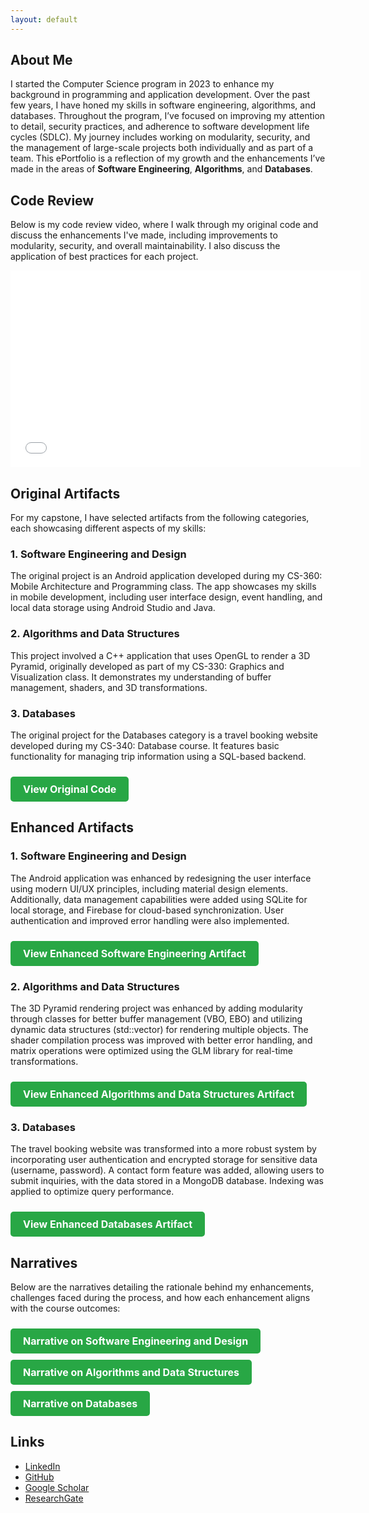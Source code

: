 ```yaml
---
layout: default
---
```

<section id="about">
  <h2>About Me</h2>
  <p>
    I started the Computer Science program in 2023 to enhance my background in programming and application development. Over the past few years, I have honed my skills in software engineering, algorithms, and databases.
    Throughout the program, I’ve focused on improving my attention to detail, security practices, and adherence to software development life cycles (SDLC). My journey includes working on modularity, security, and the management of large-scale projects both individually and as part of a team. This ePortfolio is a reflection of my growth and the enhancements I’ve made in the areas of <strong>Software Engineering</strong>, <strong>Algorithms</strong>, and <strong>Databases</strong>.
  </p>
</section>

<section id="code-review">
  <h2>Code Review</h2>
  <p>Below is my code review video, where I walk through my original code and discuss the enhancements I've made, including improvements to modularity, security, and overall maintainability. I also discuss the application of best practices for each project.</p>
  
 <iframe width="560" height="315" src="embed youtube link" frameborder="0" allow="accelerometer; autoplay; clipboard-write; encrypted-media; gyroscope; picture-in-picture" allowfullscreen></iframe>
</section>

<section id="original-artifact">
  <h2>Original Artifacts</h2>
  <p>For my capstone, I have selected artifacts from the following categories, each showcasing different aspects of my skills:</p>

  <h3>1. Software Engineering and Design</h3>
  <p>
    The original project is an Android application developed during my CS-360: Mobile Architecture and Programming class. The app showcases my skills in mobile development, including user interface design, event handling, and local data storage using Android Studio and Java.
  </p>

  <h3>2. Algorithms and Data Structures</h3>
  <p>
    This project involved a C++ application that uses OpenGL to render a 3D Pyramid, originally developed as part of my CS-330: Graphics and Visualization class. It demonstrates my understanding of buffer management, shaders, and 3D transformations.
  </p>

  <h3>3. Databases</h3>
  <p>
    The original project for the Databases category is a travel booking website developed during my CS-340: Database course. It features basic functionality for managing trip information using a SQL-based backend.
  </p>

  <a href="link" class="btn">View Original Code</a>
</section>

<section id="enhanced-artifacts">
  <h2>Enhanced Artifacts</h2>

  <h3>1. Software Engineering and Design</h3>
  <p>
    The Android application was enhanced by redesigning the user interface using modern UI/UX principles, including material design elements. Additionally, data management capabilities were added using SQLite for local storage, and Firebase for cloud-based synchronization. User authentication and improved error handling were also implemented.
  </p>
  <a href="link" class="btn">View Enhanced Software Engineering Artifact</a>

  <h3>2. Algorithms and Data Structures</h3>
  <p>
    The 3D Pyramid rendering project was enhanced by adding modularity through classes for better buffer management (VBO, EBO) and utilizing dynamic data structures (std::vector) for rendering multiple objects. The shader compilation process was improved with better error handling, and matrix operations were optimized using the GLM library for real-time transformations.
  </p>
  <a href="link" class="btn">View Enhanced Algorithms and Data Structures Artifact</a>

  <h3>3. Databases</h3>
  <p>
    The travel booking website was transformed into a more robust system by incorporating user authentication and encrypted storage for sensitive data (username, password). A contact form feature was added, allowing users to submit inquiries, with the data stored in a MongoDB database. Indexing was applied to optimize query performance.
  </p>
  <a href="link" class="btn">View Enhanced Databases Artifact</a>
</section>

<section id="narratives">
  <h2>Narratives</h2>
  <p>Below are the narratives detailing the rationale behind my enhancements, challenges faced during the process, and how each enhancement aligns with the course outcomes:</p>
  <a href="link" class="btn">Narrative on Software Engineering and Design</a>
  <br>
  <a href="link" class="btn">Narrative on Algorithms and Data Structures</a>
  <br>
  <a href="link" class="btn">Narrative on Databases</a>
</section>

<section id="links">
  <h2>Links</h2>
  <ul>
    <li><a href="link">LinkedIn</a></li>
    <li><a href="link">GitHub</a></li>
    <li><a href="link">Google Scholar</a></li>
    <li><a href="link">ResearchGate</a></li>
  </ul>
</section>
<style>
  .btn {
    display: inline-block;
    padding: 10px 20px;
    font-size: 16px;
    font-weight: bold;
    text-align: center;
    text-decoration: none;
    background-color: #28a745;
    color: white;
    border-radius: 5px;
    margin-top: 10px;
    transition: background-color 0.3s ease;
  }

  .btn:hover {
    background-color: #218838;
  }
</style>